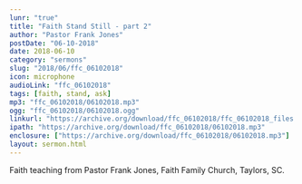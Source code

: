```yaml
---
lunr: "true"
title: "Faith Stand Still - part 2"
author: "Pastor Frank Jones"
postDate: "06-10-2018"
date: 2018-06-10
category: "sermons"
slug: "2018/06/ffc_06102018"
icon: microphone
audioLink: "ffc_06102018"
tags: [faith, stand, ask]
mp3: "ffc_06102018/06102018.mp3"
ogg: "ffc_06102018/06102018.ogg"
linkurl: "https://archive.org/download/ffc_06102018/ffc_06102018_files.xml"
ipath: "https://archive.org/download/ffc_06102018/06102018.mp3"
enclosure: ["https://archive.org/download/ffc_06102018/06102018.mp3"]
layout: sermon.html
---
```


Faith teaching from Pastor Frank Jones, Faith Family Church, Taylors, SC.